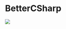 # BetterCSharp
<img src="https://capsule-render.vercel.app/api?type=wave&color=auto&height=200&section=header&text=BetterCSharp&fontSize=90" />
